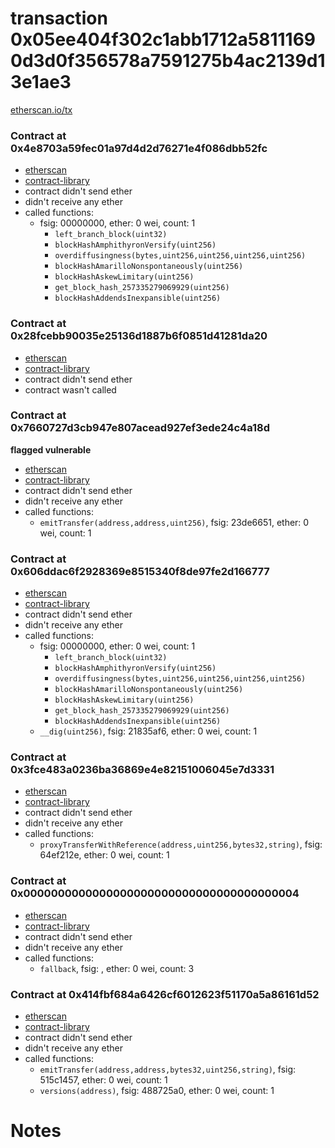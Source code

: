 # transaction 0x05ee404f302c1abb1712a58111690d3d0f356578a7591275b4ac2139d13e1ae3

[etherscan.io/tx](https://etherscan.io/tx/0x05ee404f302c1abb1712a58111690d3d0f356578a7591275b4ac2139d13e1ae3)


### Contract at 0x4e8703a59fec01a97d4d2d76271e4f086dbb52fc

* [etherscan](https://etherscan.io/address/0x4e8703a59fec01a97d4d2d76271e4f086dbb52fc)
* [contract-library](https://contract-library.com/contracts/Ethereum/4e8703a59fec01a97d4d2d76271e4f086dbb52fc)
* contract didn't send ether
* didn't receive any ether
* called functions:
    * fsig: 00000000, ether: 0 wei, count: 1
        * `left_branch_block(uint32)`
        * `blockHashAmphithyronVersify(uint256)`
        * `overdiffusingness(bytes,uint256,uint256,uint256,uint256)`
        * `blockHashAmarilloNonspontaneously(uint256)`
        * `blockHashAskewLimitary(uint256)`
        * `get_block_hash_257335279069929(uint256)`
        * `blockHashAddendsInexpansible(uint256)`


### Contract at 0x28fcebb90035e25136d1887b6f0851d41281da20

* [etherscan](https://etherscan.io/address/0x28fcebb90035e25136d1887b6f0851d41281da20)
* [contract-library](https://contract-library.com/contracts/Ethereum/28fcebb90035e25136d1887b6f0851d41281da20)
* contract didn't send ether
* contract wasn't called


### Contract at 0x7660727d3cb947e807acead927ef3ede24c4a18d

**flagged vulnerable**

* [etherscan](https://etherscan.io/address/0x7660727d3cb947e807acead927ef3ede24c4a18d)
* [contract-library](https://contract-library.com/contracts/Ethereum/7660727d3cb947e807acead927ef3ede24c4a18d)
* contract didn't send ether
* didn't receive any ether
* called functions:
    * `emitTransfer(address,address,uint256)`, fsig: 23de6651, ether: 0 wei, count: 1


### Contract at 0x606ddac6f2928369e8515340f8de97fe2d166777

* [etherscan](https://etherscan.io/address/0x606ddac6f2928369e8515340f8de97fe2d166777)
* [contract-library](https://contract-library.com/contracts/Ethereum/606ddac6f2928369e8515340f8de97fe2d166777)
* contract didn't send ether
* didn't receive any ether
* called functions:
    * fsig: 00000000, ether: 0 wei, count: 1
        * `left_branch_block(uint32)`
        * `blockHashAmphithyronVersify(uint256)`
        * `overdiffusingness(bytes,uint256,uint256,uint256,uint256)`
        * `blockHashAmarilloNonspontaneously(uint256)`
        * `blockHashAskewLimitary(uint256)`
        * `get_block_hash_257335279069929(uint256)`
        * `blockHashAddendsInexpansible(uint256)`
    * `__dig(uint256)`, fsig: 21835af6, ether: 0 wei, count: 1


### Contract at 0x3fce483a0236ba36869e4e82151006045e7d3331

* [etherscan](https://etherscan.io/address/0x3fce483a0236ba36869e4e82151006045e7d3331)
* [contract-library](https://contract-library.com/contracts/Ethereum/3fce483a0236ba36869e4e82151006045e7d3331)
* contract didn't send ether
* didn't receive any ether
* called functions:
    * `proxyTransferWithReference(address,uint256,bytes32,string)`, fsig: 64ef212e, ether: 0 wei, count: 1


### Contract at 0x0000000000000000000000000000000000000004

* [etherscan](https://etherscan.io/address/0x0000000000000000000000000000000000000004)
* [contract-library](https://contract-library.com/contracts/Ethereum/0000000000000000000000000000000000000004)
* contract didn't send ether
* didn't receive any ether
* called functions:
    * `fallback`, fsig: , ether: 0 wei, count: 3


### Contract at 0x414fbf684a6426cf6012623f51170a5a86161d52

* [etherscan](https://etherscan.io/address/0x414fbf684a6426cf6012623f51170a5a86161d52)
* [contract-library](https://contract-library.com/contracts/Ethereum/414fbf684a6426cf6012623f51170a5a86161d52)
* contract didn't send ether
* didn't receive any ether
* called functions:
    * `emitTransfer(address,address,bytes32,uint256,string)`, fsig: 515c1457, ether: 0 wei, count: 1
    * `versions(address)`, fsig: 488725a0, ether: 0 wei, count: 1

# Notes

